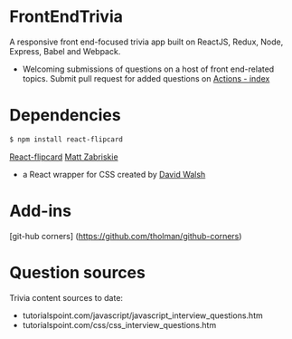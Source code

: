 # FrontEndTrivia
A responsive front end-focused trivia app built on ReactJS, Redux, Node, Express, Babel and Webpack. 

- Welcoming submissions of questions on a host of front end-related topics. Submit pull request for added questions on [Actions - index](https://github.com/papistan/FrontEndTrivia/blob/master/src/reducers/reducer_decks.js)

# Dependencies 
```bash
$ npm install react-flipcard
```
[React-flipcard](https://github.com/mzabriskie/react-flipcard)
[Matt Zabriskie](https://github.com/mzabriskie)
- a React wrapper for CSS created by [David Walsh](http://davidwalsh.name/css-flip)

# Add-ins 
[git-hub corners] (https://github.com/tholman/github-corners)

# Question sources
Trivia content sources to date: 
- tutorialspoint.com/javascript/javascript_interview_questions.htm
- tutorialspoint.com/css/css_interview_questions.htm
